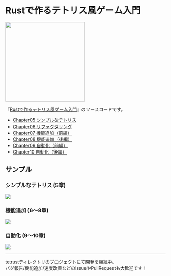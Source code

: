 # Rustで作るテトリス風ゲーム入門

<a href="https://zenn.dev/kumavale/books/30efec2e1d3428">
    <img width="250px" src="./images/book_cover.png?sanitize=true">
</a>

『[Rustで作るテトリス風ゲーム入門](https://zenn.dev/kumavale/books/30efec2e1d3428)』のソースコードです。

- [Chapter05 シンプルなテトリス](./chapter05)
- [Chapter06 リファクタリング](./chapter06)
- [Chapter07 機能追加（前編）](./chapter07)
- [Chapter08 機能追加（後編）](./chapter08)
- [Chapter09 自動化（前編）](./chapter09)
- [Chapter10 自動化（後編）](./chapter10)

## サンプル

### シンプルなテトリス (5章)

![](./images/chapter05.gif?sanitize=true)

### 機能追加 (6～8章)

![](./images/chapter08.gif?sanitize=true)

### 自動化 (9～10章)

![](./images/chapter09.gif?sanitize=true)

---

[tetrust](./tetrust)ディレクトリのプロジェクトにて開発を継続中。  
バグ報告/機能追加/速度改善などのIssueやPullRequestも大歓迎です！
